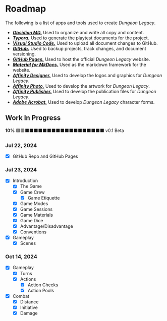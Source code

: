 # Roadmap

The following is a list of apps and tools used to create *Dungeon Legacy*.

* ***[Obsidian MD.](https://obsidian.md)*** Used to organize and write all copy and content.
* ***[Typora.](https://typora.io)*** Used to generate the playtest documents for the project.
* ***[Visual Studio Code.](https://code.visualstudio.com)*** Used to upload all document changes to GitHub.
* ***[GitHub.](https://github.com)*** Used to backup projects, track changes, and document versioning.
* ***[GitHub Pages.](https://pages.github.com)*** Used to host the official *Dungeon Legacy* website.
* ***[Material for MkDocs.](https://squidfunk.github.io/mkdocs-material/)*** Used as the markdown framework for the website.
* ***[Affinity Designer.](https://affinity.serif.com/en-us/designer/)*** Used to develop the logos and graphics for *Dungeon Legacy*.
* ***[Affinity Photo.](https://affinity.serif.com/en-us/photo/)*** Used to develop the artwork for *Dungeon Legacy*.
* ***[Affinity Publisher.](https://affinity.serif.com/en-us/publisher/)*** Used to develop the publication files for *Dungeon Legacy*.
* ***[Adobe Acrobat.](https://www.adobe.com/acrobat)*** Used to develop *Dungeon Legacy* character forms.

## Work In Progress

**10%** 🟩🟩⬛️⬛️⬛️⬛️⬛️⬛️⬛️⬛️⬛️⬛️⬛️⬛️⬛️⬛️⬛️⬛️⬛️⬛️ v0.1 Beta

### Jul 22, 2024

- [x] GitHub Repo and GitHub Pages

### Jul 23, 2024

- [x] Introduction
	- [x] The Game
	- [x] Game Crew
		- [x] Game Etiquette
	- [x] Game Modes
	- [x] Game Sessions
	- [x] Game Materials
	- [x] Game Dice
	- [x] Advantage/Disadvantage
	- [x] Conventions
- [x] Gameplay
	- [x] Scenes

### Oct 14, 2024

- [x] Gameplay
	- [x] Turns
	- [x] Actions
		- [x] Action Checks
		- [x] Action Pools
- [x] Combat
	- [x] Distance
	- [x] Initiative
	- [x] Damage